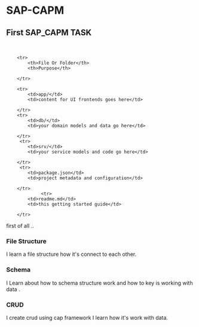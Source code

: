 # SAP-CAPM
<h2>First SAP_CAPM TASK</h2></br>

        <tr>
            <th>File Or Folder</th>
            <th>Purpose</th>
           
        </tr>
  
        <tr>
            <td>app/</td>
            <td>content for UI frontends goes here</td>
           
        </tr>
        <tr>
            <td>db/</td>
            <td>your domain models and data go here</td>
           
        </tr>
         <tr>
            <td>srv/</td>
            <td>your service models and code go here</td>
           
        </tr>
         <tr>
            <td>package.json</td>
            <td>project metadata and configuration</td>
           
        </tr>
                 <tr>
            <td>readme.md</td>
            <td>this getting started guide</td>
           
        </tr>
     
   
first of all ..
<h3>File Structure</h3>
I learn a file structure how it's connect to each other.
<h3>Schema</h3>
<p>I Learn about how to schema structure work  and how to key is working with data . </p>
<h3>CRUD</h3>
<span>I create crud using cap framework I learn how it's work with data. </span>





